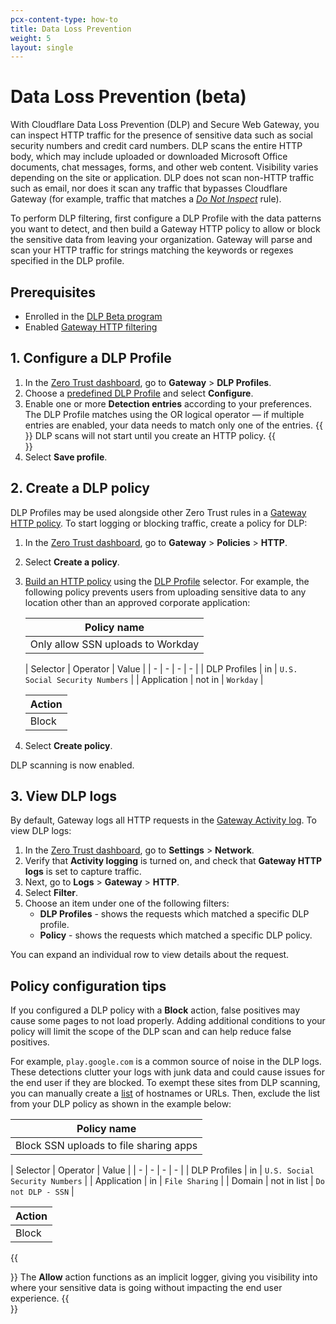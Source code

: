 ```yaml
---
pcx-content-type: how-to
title: Data Loss Prevention
weight: 5
layout: single
---
```


# Data Loss Prevention (beta)

With Cloudflare Data Loss Prevention (DLP) and Secure Web Gateway, you can inspect HTTP traffic for the presence of sensitive data such as social security numbers and credit card numbers. DLP scans the entire HTTP body, which may include uploaded or downloaded Microsoft Office documents, chat messages, forms, and other web content. Visibility varies depending on the site or application. DLP does not scan non-HTTP traffic such as email, nor does it scan any traffic that bypasses Cloudflare Gateway (for example, traffic that matches a [_Do Not Inspect_](/cloudflare-one/policies/filtering/http-policies/#do-not-inspect) rule).

To perform DLP filtering, first configure a DLP Profile with the data patterns you want to detect, and then build a Gateway HTTP policy to allow or block the sensitive data from leaving your organization. Gateway will parse and scan your HTTP traffic for strings matching the keywords or regexes specified in the DLP profile.

## Prerequisites

* Enrolled in the [DLP Beta program](https://www.cloudflare.com/zero-trust/dlp-waitlist/)
* Enabled [Gateway HTTP filtering](/cloudflare-one/policies/filtering/initial-setup/http/)

## 1. Configure a DLP Profile

1. In the [Zero Trust dashboard](https://dash.teams.cloudflare.com), go to **Gateway** > **DLP Profiles**.
2. Choose a [predefined DLP Profile](/cloudflare-one/policies/filtering/http-policies/data-loss-prevention/predefined-profiles/) and select **Configure**.
3. Enable one or more **Detection entries** according to your preferences. The DLP Profile matches using the OR logical operator — if multiple entries are enabled, your data needs to match only one of the entries.
{{<Aside type="note">}}
DLP scans will not start until you create an HTTP policy.
{{</Aside>}}
4. Select **Save profile**.

## 2. Create a DLP policy

DLP Profiles may be used alongside other Zero Trust rules in a [Gateway HTTP policy](/cloudflare-one/policies/filtering/http-policies/). To start logging or blocking traffic, create a policy for DLP:

1. In the [Zero Trust dashboard](https://dash.teams.cloudflare.com), go to **Gateway** > **Policies** > **HTTP**.
2. Select **Create a policy**.
3. [Build an HTTP policy](/cloudflare-one/policies/filtering/http-policies/) using the [DLP Profile](/cloudflare-one/policies/filtering/http-policies/#dlp-profile) selector. For example, the following policy prevents users from uploading sensitive data to any location other than an approved corporate application:

    | Policy name |
    | ---- |
    | Only allow SSN uploads to Workday |

    | Selector | Operator | Value |
    | - | - | - | - |
    | DLP Profiles | in | `U.S. Social Security Numbers` |
    | Application  | not in | `Workday` |

    |Action|
    |------|
    |Block |

4. Select **Create policy**.

DLP scanning is now enabled.

## 3. View DLP logs

By default, Gateway logs all HTTP requests in the [Gateway Activity log](/cloudflare-one/analytics/logs/gateway-logs/#http-logs). To view DLP logs:

1. In the [Zero Trust dashboard](https://dash.teams.cloudflare.com), go to **Settings** > **Network**.
2. Verify that **Activity logging** is turned on, and check that **Gateway HTTP logs** is set to capture traffic.
3. Next, go to **Logs** > **Gateway** > **HTTP**.
4. Select **Filter**.
5. Choose an item under one of the following filters:
    * **DLP Profiles** - shows the requests which matched a specific DLP profile.
    * **Policy** - shows the requests which matched a specific DLP policy.

You can expand an individual row to view details about the request.

## Policy configuration tips

If you configured a DLP policy with a **Block** action, false positives may cause some pages to not load properly. Adding additional conditions to your policy will limit the scope of the DLP scan and can help reduce false positives.

For example, `play.google.com` is a common source of noise in the DLP logs. These detections clutter your logs with junk data and could cause issues for the end user if they are blocked. To exempt these sites from DLP scanning, you can manually create a [list](/cloudflare-one/policies/filtering/lists/) of hostnames or URLs. Then, exclude the list from your DLP policy as shown in the example below:

| Policy name |
| ---- |
| Block SSN uploads to file sharing apps |

| Selector | Operator | Value |
| - | - | - | - |
| DLP Profiles | in | `U.S. Social Security Numbers` |
| Application  | in | `File Sharing` |
| Domain | not in list | `Do not DLP - SSN` |

|Action|
|------|
|Block |

{{<Aside type="note">}}
The **Allow** action functions as an implicit logger, giving you visibility into where your sensitive data is going without impacting the end user experience.
{{</Aside>}}
